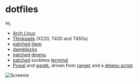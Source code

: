 # dotfiles

Hi,

- [Arch Linux](https://archlinux.org/)
- [Thinkpads](https://www.reddit.com/r/thinkpad/) (X220, T430 and T450s)
- [patched](https://github.com/Fuzzbox999/dotfiles/tree/master/.suckless/dwm/patches) [dwm](https://dwm.suckless.org/)
- [dwmblocks](https://github.com/torrinfail/dwmblocks)
- [patched](https://github.com/Fuzzbox999/dotfiles/tree/master/.suckless/dmenu) [dmenu](https://tools.suckless.org/dmenu/)
- [patched](https://github.com/Fuzzbox999/dotfiles/tree/master/.suckless/st/patches) suckless [terminal](https://st.suckless.org/)
- [Pywal](https://github.com/dylanaraps/pywal) and [wpgtk](https://github.com/BigfootN/wpgtk), driven from [ranger](https://github.com/ranger/ranger) and a [dmenu script](https://github.com/Fuzzbox999/dotfiles/blob/master/.local/bin/dmenu-wal).

![Screenie](https://raw.githubusercontent.com/Fuzzbox999/dotfiles/master/Images/Screenshots/output.gif)

